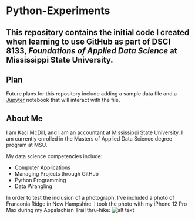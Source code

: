 # Python-Experiments
This repository contains the initial code I created when learning to use GitHub as part of DSCI 8133, *Foundations of Applied Data Science* at Mississippi State University.
---
## Plan
Future plans for this repository include adding a sample data file and a [Jupyter](https://jupyter.org) notebook that will interact with the file.
## About Me
I am Kaci McDill, and I am an accountant at Mississippi State University. I am currently enrolled in the Masters of Applied Data Science degree program at MSU.

My data science competencies include:
- Computer Applications
- Managing Projects through GitHub
- Python Programming
- Data Wrangling

In order to test the inclusion of a photograph, I've included a photo of Franconia Ridge in New Hampshire. I took the photo with my iPhone 12 Pro Max during my Appalachian Trail thru-hike:
![alt text](20210803_155022468_iOS.heic)
